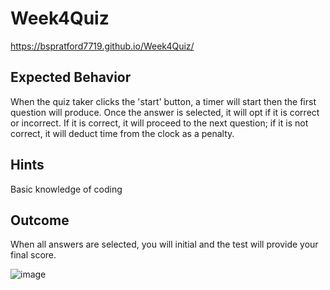 # Week4Quiz

https://bspratford7719.github.io/Week4Quiz/


## Expected Behavior

When the quiz taker clicks the 'start' button, a timer will start then the first question will produce.
Once the answer is selected, it will opt if it is correct or incorrect. If it is correct, it will proceed to the next question; if it is not correct, it will deduct time from the clock as a penalty.

## Hints

Basic knowledge of coding

## Outcome

When all answers are selected, you will initial and the test will provide your final score.



![image](https://user-images.githubusercontent.com/92769029/144178412-2619d39b-6bbb-4b41-9cb6-205eed0f8ef5.png)
